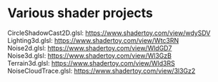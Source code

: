 # Various shader projects

CircleShadowCast2D.glsl: https://www.shadertoy.com/view/wdySDV<br/>
Lighting3d.glsl: https://www.shadertoy.com/view/Wtc3RN<br/>
Noise2d.glsl: https://www.shadertoy.com/view/WldGD7<br/>
Noise3d.glsl: https://www.shadertoy.com/view/Wl3GzB<br/>
Terrain3d.glsl: https://www.shadertoy.com/view/Wld3RS<br/>
NoiseCloudTrace.glsl: https://www.shadertoy.com/view/3l3Gz2<br/>
